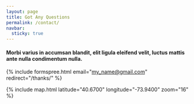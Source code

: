 ```yaml
---
layout: page
title: Got Any Questions
permalink: /contact/
navbar:
  sticky: true
---
```


#### Morbi varius in accumsan blandit, elit ligula eleifend velit, luctus mattis ante nulla condimentum nulla.

{% include formspree.html email="my_name@gmail.com" redirect="/thanks/" %}

{% include map.html latitude="40.6700" longitude="-73.9400" zoom="16" %}
